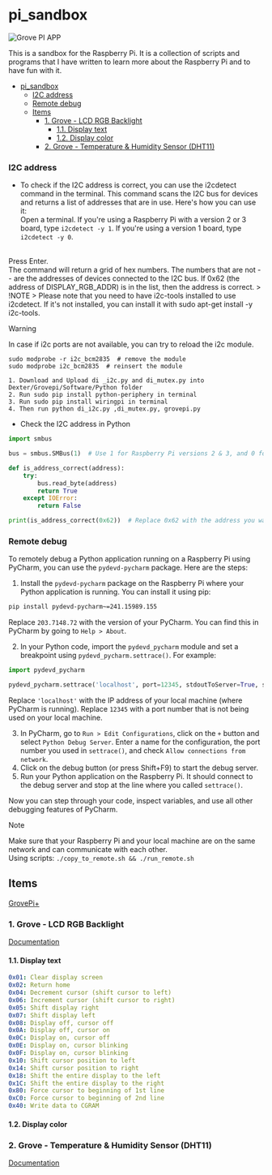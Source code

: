 # pi_sandbox
![Grove PI APP](https://github.com/MK-465/pi_sandbox/actions/workflows/main.yml/badge.svg)

This is a sandbox for the Raspberry Pi. It is a collection of scripts and programs that I have written to learn more about the Raspberry Pi and to have fun with it.

<!-- TOC -->
* [pi_sandbox](#pi_sandbox)
    * [I2C address](#i2c-address)
    * [Remote debug](#remote-debug)
  * [Items](#items)
    * [1. Grove - LCD RGB Backlight](#1-grove---lcd-rgb-backlight)
      * [1.1. Display text](#11-display-text)
      * [1.2. Display color](#12-display-color)
    * [2. Grove - Temperature & Humidity Sensor (DHT11)](#2-grove---temperature--humidity-sensor-dht11)
<!-- TOC -->


### I2C address
* To check if the I2C address is correct, you can use the i2cdetect command in the terminal. This command scans the I2C bus for devices and returns a list of addresses that are in use.  Here's how you can use it:  
Open a terminal.
If you're using a Raspberry Pi with a version 2 or 3 board, type `i2cdetect -y 1`. If you're using a version 1 board, type `i2cdetect -y 0`.
</br>
Press Enter.
</br>
The command will return a grid of hex numbers. The numbers that are not -- are the addresses of devices connected to the I2C bus. If 0x62 (the address of DISPLAY_RGB_ADDR) is in the list, then the address is correct.  
> !NOTE
> Please note that you need to have i2c-tools installed to use i2cdetect. If it's not installed, you can install it with sudo apt-get install -y i2c-tools.

> [!WARNING]
> In case if i2c ports are not available, you can try to reload the i2c module.
```shell
sudo modprobe -r i2c_bcm2835  # remove the module
sudo modprobe i2c_bcm2835  # reinsert the module
```

```shell
1. Download and Upload di _i2c.py and di_mutex.py into Dexter/Grovepi/Software/Python folder
2. Run sudo pip install python-periphery in terminal
3. Run sudo pip install wiringpi in terminal
4. Then run python di_i2c.py ,di_mutex.py, grovepi.py
```

* Check the I2C address in Python
```python
import smbus

bus = smbus.SMBus(1)  # Use 1 for Raspberry Pi versions 2 & 3, and 0 for version 1

def is_address_correct(address):
    try:
        bus.read_byte(address)
        return True
    except IOError:
        return False

print(is_address_correct(0x62))  # Replace 0x62 with the address you want to check
```

### Remote debug
To remotely debug a Python application running on a Raspberry Pi using PyCharm, you can use the `pydevd-pycharm` package. Here are the steps:

1. Install the `pydevd-pycharm` package on the Raspberry Pi where your Python application is running. You can install it using pip:

```bash
pip install pydevd-pycharm~=241.15989.155
```

Replace `203.7148.72` with the version of your PyCharm. You can find this in PyCharm by going to `Help > About`.

2. In your Python code, import the `pydevd_pycharm` module and set a breakpoint using `pydevd_pycharm.settrace()`. For example:

```python
import pydevd_pycharm

pydevd_pycharm.settrace('localhost', port=12345, stdoutToServer=True, stderrToServer=True)
```

Replace `'localhost'` with the IP address of your local machine (where PyCharm is running). Replace `12345` with a port number that is not being used on your local machine.

3. In PyCharm, go to `Run > Edit Configurations`, click on the `+` button and select `Python Debug Server`. Enter a name for the configuration, the port number you used in `settrace()`, and check `Allow connections from network`.
4. Click on the debug button (or press Shift+F9) to start the debug server.
5. Run your Python application on the Raspberry Pi. It should connect to the debug server and stop at the line where you called `settrace()`.

Now you can step through your code, inspect variables, and use all other debugging features of PyCharm.

> [!NOTE]
> Make sure that your Raspberry Pi and your local machine are on the same network and can communicate with each other.
> </br> Using scripts: `./copy_to_remote.sh && ./run_remote.sh`

## Items
[GrovePi+](https://wiki.seeedstudio.com/GrovePi_Plus/)

### 1. Grove - LCD RGB Backlight
[Documentation](https://github.com/SeeedDocument/Grove_LCD_RGB_Backlight/blob/master/Grove-LCD_RGB_Backlight.md)

#### 1.1. Display text
```yml
0x01: Clear display screen
0x02: Return home
0x04: Decrement cursor (shift cursor to left)
0x06: Increment cursor (shift cursor to right)
0x05: Shift display right
0x07: Shift display left
0x08: Display off, cursor off
0x0A: Display off, cursor on
0x0C: Display on, cursor off
0x0E: Display on, cursor blinking
0x0F: Display on, cursor blinking
0x10: Shift cursor position to left
0x14: Shift cursor position to right
0x18: Shift the entire display to the left
0x1C: Shift the entire display to the right
0x80: Force cursor to beginning of 1st line
0xC0: Force cursor to beginning of 2nd line
0x40: Write data to CGRAM
```

#### 1.2. Display color


### 2. Grove - Temperature & Humidity Sensor (DHT11)
[Documentation](https://wiki.seeedstudio.com/Grove-TemperatureAndHumidity_Sensor/)



